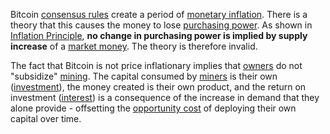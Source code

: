 Bitcoin [consensus rules](Glossary#consensus-rules) create a period of [monetary inflation](https://en.wikipedia.org/wiki/Monetary_inflation). There is a theory that this causes the money to lose [purchasing power](https://en.wikipedia.org/wiki/Purchasing_power). As shown in [Inflation Principle](Inflation-Principle), **no change in purchasing power is implied by supply increase** of a [market money](Money-Taxonomy). The theory is therefore invalid.

The fact that Bitcoin is not price inflationary implies that [owners](Glossary#owner) do not "subsidize" [mining](Glossary#mine). The capital consumed by [miners](Glossary#miner) is their own ([investment](Glossary#lend)), the money created is their own product, and the return on investment ([interest](Glossary#interest)) is a consequence of the increase in demand that they alone provide - offsetting the [opportunity cost](https://en.m.wikipedia.org/wiki/Opportunity_cost) of deploying their own capital over time.